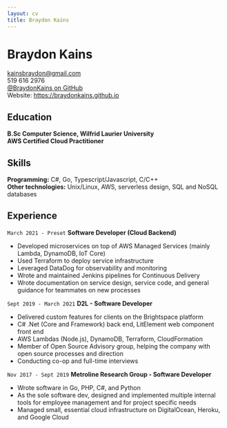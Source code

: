 ```yaml
---
layout: cv
title: Braydon Kains
---
```

# Braydon Kains

kainsbraydon@gmail.com  
519 616 2976  
[@BraydonKains on GitHub](https://www.github.com/BraydonKains)  
Website: https://braydonkains.github.io

Education
---------
**B.Sc Computer Science, Wilfrid Laurier University**  
**AWS Certified Cloud Practitioner**  

Skills
------
**Programming:** C#, Go, Typescript/Javascript, C/C++  
**Other technologies:** Unix/Linux, AWS, serverless design, SQL and NoSQL databases  

Experience
---------
`March 2021 - Preset`
**Software Developer (Cloud Backend)**
- Developed microservices on top of AWS Managed Services (mainly Lambda, DynamoDB, IoT Core)
- Used Terraform to deploy service infrastructure
- Leveraged DataDog for observability and monitoring 
- Wrote and maintained Jenkins pipelines for Continuous Delivery
- Wrote documentation on service design, service code, and general guidance for teammates on new processes

`Sept 2019 - March 2021`
**D2L - Software Developer**

- Delivered custom features for clients on the Brightspace platform
- C# .Net (Core and Framework) back end, LitElement web component front end
- AWS Lambdas (Node.js), DynamoDB, Terraform, CloudFormation
- Member of Open Source Advisory group, helping the company with open source processes and direction
- Conducting co-op and full-time interviews

`Nov 2017 - Sept 2019`
**Metroline Research Group - Software Developer**

- Wrote software in Go, PHP, C#, and Python
- As the sole software dev, designed and implemented multiple internal tools for employee management and for project specific needs
- Managed small, essential cloud infrastructure on DigitalOcean, Heroku, and Google Cloud